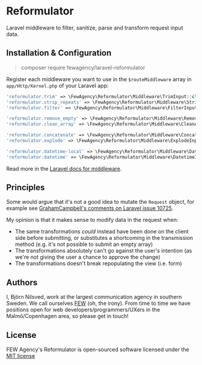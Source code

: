 # Reformulator
Laravel middleware to filter, sanitize, parse and transform request input data.

## Installation & Configuration
> composer require fewagency/laravel-reformulator

Register each middleware you want to use in the `$routeMiddleware` array
in `app/Http/Kernel.php` of your Laravel app: 
```php
'reformulator.trim' => \FewAgency\Reformulator\Middleware\TrimInput::class,
'reformulator.strip_repeats' => \FewAgency\Reformulator\Middleware\StripRepeatNonWordCharsFromInput::class,
'reformulator.filter' => \FewAgency\Reformulator\Middleware\FilterInput::class,

'reformulator.remove_empty' => \FewAgency\Reformulator\Middleware\RemoveEmptyInput::class,
'reformulator.clean_array' => \FewAgency\Reformulator\Middleware\CleanArrayInput::class,

'reformulator.concatenate' => \FewAgency\Reformulator\Middleware\ConcatenateInput::class,
'reformulator.explode' => \FewAgency\Reformulator\Middleware\ExplodeInput::class,

'reformulator.datetime-local' => \FewAgency\Reformulator\Middleware\DatetimeLocalInput::class,
'reformulator.datetime' => \FewAgency\Reformulator\Middleware\DatetimeInput::class,
```
Read more in the [Laravel docs for middleware](https://laravel.com/docs/middleware#registering-middleware).

## Principles
Some would argue that it's not a good idea to mutate the `Request` object, for example see
[GrahamCampbell's comments on Laravel issue 10725](https://github.com/laravel/framework/issues/10725).

My opinion is that it makes sense to modify data in the request when:
- The same transformations *could* instead have been done on the client side before submitting,
or substitutes a shortcoming in the transmission method
(e.g. it's not possible to submit an empty array)
- The transformations absolutely can't go against the user's intention
(as we're not giving the user a chance to approve the change)
- The transformations doesn't break repopulating the view (i.e. form)

## Authors
I, Björn Nilsved, work at the largest communication agency in southern Sweden.
We call ourselves [FEW](http://fewagency.se) (oh, the irony).
From time to time we have positions open for web developers/programmers/UXers in the Malmö/Copenhagen area,
so please get in touch!

## License
FEW Agency's Reformulator is open-sourced software licensed under the
[MIT license](http://opensource.org/licenses/MIT)
